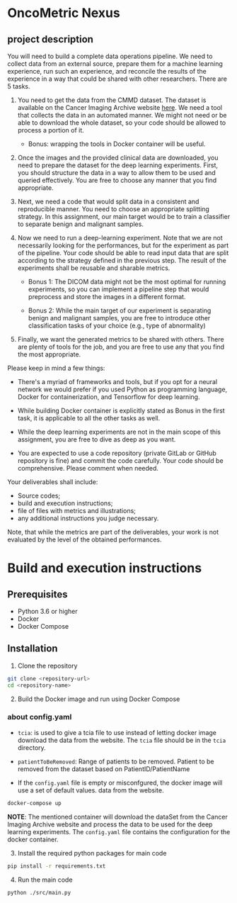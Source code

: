 # OncoMetric Nexus

## project description


You will need to build a complete data operations pipeline. We need to collect
data from an external source, prepare them for a machine learning experience,
run such an experience, and reconcile the results of the experience in a way
that could be shared with other researchers. There are 5 tasks.

1. You need to get the data from the CMMD dataset. The dataset is available on
   the Cancer Imaging Archive website
[here](https://www.cancerimagingarchive.net). We need a tool that collects the
data in an automated manner. We might not need or be able to download the whole
dataset, so your code should be allowed to process a portion of it.

    - Bonus: wrapping the tools in Docker container will be useful.

2. Once the images and the provided clinical data are downloaded, you need to
   prepare the dataset for the deep learning experiments. First, you should
structure the data in a way to allow them to be used and queried effectively.
You are free to choose any manner that you find appropriate.

3. Next, we need a code that would split data in a consistent and reproducible
   manner. You need to choose an appropriate splitting strategy. In this
assignment, our main target would be to train a classifier to separate benign
and malignant samples.

4. Now we need to run a deep-learning experiment. Note that we are not
   necessarily looking for the performances, but for the experiment as part of
the pipeline. Your code should be able to read input data that are split
according to the strategy defined in the previous step. The result of the
experiments shall be reusable and sharable metrics.

    - Bonus 1: The DICOM data might not be the most optimal for running
    experiments, so you can implement a pipeline step that would preprocess and
    store the images in a different format.

    - Bonus 2: While the main target of our experiment is separating benign and
    malignant samples, you are free to introduce other classification tasks of
    your choice (e.g., type of abnormality)

5. Finally, we want the generated metrics to be shared with others. There are
   plenty of tools for the job, and you are free to use any that you find the
most appropriate.

Please keep in mind a few things:

- There's a myriad of frameworks and tools, but if you opt for a neural network
we would prefer if you used Python as programming language, Docker for
containerization, and Tensorflow for deep learning.

- While building Docker container is explicitly stated as Bonus in the first
task, it is applicable to all the other tasks as well.

- While the deep learning experiments are not in the main scope of this
assignment, you are free to dive as deep as you want.

- You are expected to use a code repository (private GitLab or GitHub
repository is fine) and commit the code carefully. Your code should be
comprehensive. Please comment when needed.

Your deliverables shall include:

- Source codes;
- build and execution instructions;
- file of files with metrics and illustrations;
- any additional instructions you judge necessary.

Note, that while the metrics are part of the deliverables, your work is not
evaluated by the level of the obtained performances.

# Build and execution instructions

## Prerequisites

- Python 3.6 or higher
- Docker
- Docker Compose

## Installation

1. Clone the repository

```bash
git clone <repository-url>
cd <repository-name>
```

2. Build the Docker image and run using Docker Compose

### about config.yaml

- `tcia`: is used to give a tcia file to use instead of letting docker
image download the data from the website. The `tcia` file should be in the
  `tcia` directory.

- `patientToBeRemoved`: Range of patients to be removed. Patient to be removed
from the dataset based on PatientID/PatientName

- If the `config.yaml` file is empty or misconfgured, the docker image will
use a set of default values.
  data from the website.

```bash
docker-compose up
```

**NOTE**: The mentioned container will download the dataSet from the Cancer
Imaging Archive website and process the data to be used for the deep learning
experiments. The `config.yaml` file contains the configuration for the docker
container.


3. Install the required python packages for main code

```bash
pip install -r requirements.txt
```

4. Run the main code

```bash
python ./src/main.py
```
